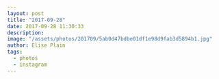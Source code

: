 ```yaml
---
layout: post
title: "2017-09-28"
date: 2017-09-28 11:30:33
description: 
image: "/assets/photos/201709/5ab0d47bdbe01df1e98d9fab3d5894b1.jpg"
author: Elise Plain
tags: 
  - photos
  - instagram
---
```



<p></p>
